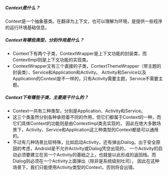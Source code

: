 ##### Context是什么？
Context是一个抽象基类。在翻译为上下文，也可以理解为环境，是提供一些程序的运行环境基础信息。

##### Context有哪些类型，分别作用是什么？
* Context下有两个子类，ContextWrapper是上下文功能的封装类，而ContextImpl则是上下文功能的实现类。
* ContextWrapper又有三个直接的子类，ContextThemeWrapper（带主题的封装类）、Service和Application和Activity。
Activity和Service以及Application的Context是不一样的，只有Activity需要主题，Service不需要主题。

##### Context下有哪些子类，主要是干什么的？
* Context一共有三种类型，分别是Application、Activity和Service。
* 这三个类虽然分别各种承担着不同的作用，但它们都属于Context的一种，而它们具体Context的功能则是由ContextImpl类去实现的，
因此在绝大多数场景下，Activity、Service和Application这三种类型的Context都是可以通用的。
* 不过有几种场景比较特殊，比如启动Activity，还有弹出Dialog。出于安全原因的考虑，Android是不允许Activity或Dialog凭空出现的，
一个Activity的启动必须要建立在另一个Activity的基础之上，也就是以此形成的返回栈。而Dialog则必须在一个Activity上面弹出（除非是系统级别吐司），
因此在这种场景下，我们只能使用Activity类型的Context，否则将会出错。
